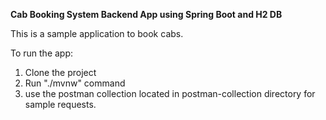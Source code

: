 **Cab Booking System Backend App using Spring Boot and H2 DB**

This is a sample application to book cabs.

To run the app:
1. Clone the project
2. Run "./mvnw" command
3. use the postman collection located in postman-collection directory for sample requests.
